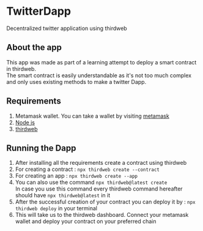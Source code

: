 # TwitterDapp
Decentralized twitter application using thirdweb

## About the app
This app was made as part of a learning attempt to deploy a smart contract in thirdweb.  
The smart contract is easily understandable as it's not too much complex and only uses existing methods to make a twitter Dapp. 

## Requirements
1. Metamask wallet. You can take a wallet by visiting [metamask](https://metamask.io/)
2. [Node js](https://nodejs.org/en)
3. [thirdweb](https://thirdweb.com/)

## Running the Dapp
1. After installing all the requirements create a contract using thirdweb
2. For creating a contract : ```npx thirdweb create --contract```
3. For creating an app : ```npx thirdweb create --app```
4. You can also use the command ```npx thirdweb@latest create```  
   In case you use this command every thirdweb command hereafter should have ```npx thirdweb@latest``` in it
5. After the successful creation of your contract you can deploy it by : ```npx thirdweb deploy``` in your terminal
6. This will take us to the thirdweb dashboard. Connect your metamask wallet and deploy your contract on your preferred chain
